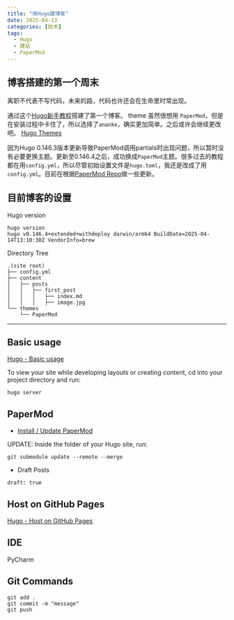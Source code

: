 ```yaml
---
title: "用Hugo建博客"
date: 2025-04-13
categories: [技术]
tags:
  - Hugo
  - 建站
  - PaperMod
---
```


## 博客搭建的第一个周末

离职不代表不写代码，未来的路，代码也许还会在生命里时常出现。

通过这个[Hugo新手教程](https://gohugo.io/getting-started/quick-start/)搭建了第一个博客。
theme 虽然很想用 `PaperMod`，但是在安装过程中卡住了，所以选择了`ananke`，确实更加简单。之后或许会继续更改吧。
[Hugo Themes](https://themes.gohugo.io/)

因为Hugo 0.146.3版本更新导致PaperMod调用partials时出现问题，所以暂时没有必要更换主题。更新至0.146.4之后，成功换成`PaperMod`主题。很多过去的教程都在用`config.yml`，所以尽管初始设置文件是`hugo.toml`，我还是改成了用`config.yml`。目前在根据[PaperMod Repo](https://github.com/adityatelange/hugo-PaperMod)做一些更新。

## 目前博客的设置
Hugo version
```
hugo version
hugo v0.146.4+extended+withdeploy darwin/arm64 BuildDate=2025-04-14T13:10:30Z VendorInfo=brew
```
Directory Tree
```
.(site root)
├── config.yml
├── content
│   ├── posts
│   │   ├── first_post
│   │   │   ├── index.md
│   │   │   ├── image.jpg
└── themes
    └── PaperMod
```
---
## Basic usage

[Hugo - Basic usage](https://gohugo.io/getting-started/usage/)

To view your site while developing layouts or creating content, cd into your project directory and run:
```
hugo server
```

## PaperMod

- [Install / Update PaperMod](https://adityatelange.github.io/hugo-PaperMod/posts/papermod/papermod-installation/)

UPDATE: Inside the folder of your Hugo site, run:
```
git submodule update --remote --merge
```

- Draft Posts
```
draft: true
```

## Host on GitHub Pages
[Hugo - Host on GitHub Pages](https://gohugo.io/host-and-deploy/host-on-github-pages/)

## IDE
PyCharm

## Git Commands

```
git add .
git commit -m "message"
git push
```
